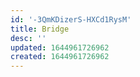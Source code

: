 ```yaml
---
id: '-3QmKDizerS-HXCd1RysM'
title: Bridge
desc: ''
updated: 1644961726962
created: 1644961726962
---
```


